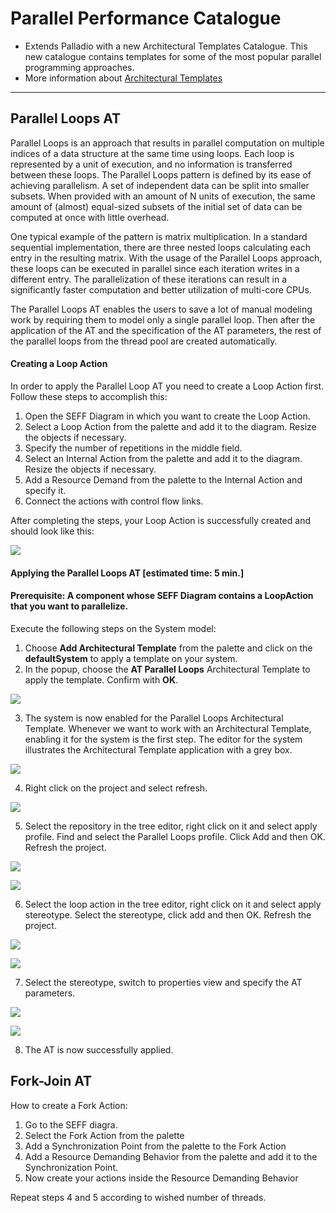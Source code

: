 # Parallel Performance Catalogue

- Extends Palladio with a new Architectural Templates Catalogue. This new catalogue contains templates for some of the most popular parallel programming approaches. 
- More information about [Architectural Templates](https://sdqweb.ipd.kit.edu/wiki/Architectural_Templates)

---------
## Parallel Loops AT
Parallel Loops is an approach that results in parallel computation on multiple indices of a data structure at the same time using loops. Each loop is represented by a unit of execution, and no information is transferred between these loops. The Parallel Loops pattern is defined by its ease of achieving parallelism. A set of independent data can be split into smaller subsets. When provided with an amount of N units of execution, the same amount of (almost) equal-sized subsets of the initial set of data can be computed at once with little overhead.

One typical example of the pattern is matrix multiplication. In a standard sequential implementation, there are three nested loops calculating each entry in the resulting matrix. With the usage of the Parallel Loops approach, these loops can be executed in parallel since each iteration writes in a different entry. The parallelization of these iterations can result in a significantly faster computation and better utilization of multi-core CPUs.

The Parallel Loops AT enables the users to save a lot of manual modeling work by requiring them to model only a single parallel loop. Then after the application of the AT and the specification of the AT parameters, the rest of the parallel loops from the thread pool are created automatically.

#### Creating a Loop Action

In order to apply the Parallel Loop AT you need to create a Loop Action first. Follow these steps to accomplish this:

1. Open the SEFF Diagram in which you want to create the Loop Action.
2. Select a Loop Action from the palette and add it to the diagram. Resize the objects if necessary.
3. Specify the number of repetitions in the middle field.
4. Select an Internal Action from the palette and add it to the diagram. Resize the objects if necessary.
5. Add a Resource Demand from the palette to the Internal Action and specify it.
6. Connect the actions with control flow links.

After completing the steps, your Loop Action is successfully created and should look like this:

![](https://i.imgur.com/bc4X2LK.png)



#### Applying the Parallel Loops AT [estimated time: 5 min.]

#### Prerequisite: A component whose SEFF Diagram contains a LoopAction that you want to parallelize.

Execute the following steps on the System model: 

1. Choose **Add Architectural Template** from the palette and click on the **defaultSystem** to apply a template on your system.
1. In the popup, choose the **AT Parallel Loops** Architectural Template to apply the template. Confirm with **OK**.

![](https://i.imgur.com/vOG59l1.png)

3. The system is now enabled for the Parallel Loops Architectural Template. Whenever we want to work with an Architectural Template, enabling it for the system is the first step. The editor for the system illustrates the Architectural Template application with a grey box.

![](https://i.imgur.com/wphMVhW.png)


4. Right click on the project and select refresh.

![](https://i.imgur.com/VfvP4SM.png)


5. Select the repository in the tree editor, right click on it and select apply profile. Find and select the Parallel Loops profile. Click Add and then OK. Refresh the project.

![](https://i.imgur.com/KmawU1o.png)


![](https://i.imgur.com/4TxydZ3.png)



6. Select the loop action in the tree editor, right click on it and select apply stereotype. Select the stereotype, click add and then OK. Refresh the project.

![](https://i.imgur.com/W2YBBa4.png)


![](https://i.imgur.com/phnzU6X.png)


7. Select the stereotype, switch to properties view and specify the AT parameters.

![](https://i.imgur.com/tUKXtkc.png)

![](https://i.imgur.com/OVQTw5w.png)


8. The AT is now successfully applied.

## Fork-Join AT



How to create a Fork Action:
1. Go to the SEFF diagra.
2. Select the Fork Action from the palette
3. Add a Synchronization Point from the palette to the Fork Action
4. Add a Resource Demanding Behavior from the palette and add it to the Synchronization Point.
5. Now create your actions inside the Resource Demanding Behavior

Repeat steps 4 and 5 according to wished number of threads.
